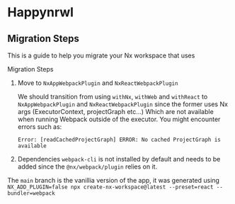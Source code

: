 # Happynrwl

## Migration Steps

This is a guide to help you migrate your Nx workspace that uses

Migration Steps

1. Move to `NxAppWebpackPlugin` and `NxReactWebpackPlugin`

    We should transition from using `withNx`, `withWeb` and `withReact` to `NxAppWebpackPlugin` and `NxReactWebpackPlugin` since the former uses Nx args (ExecutorContext, projectGraph etc...)
    Which are not available when running Webpack outside of the executor.
    You might encounter errors such as:

    ```shell
    Error: [readCachedProjectGraph] ERROR: No cached ProjectGraph is available
    ```

1. Dependencies
`webpack-cli` is not installed by default and needs to be added since the `@nx/webpack/plugin` relies on it.

The `main` branch is the vanillia version of the app, it was generated using `NX_ADD_PLUGIN=false npx create-nx-workspace@latest --preset=react --bundler=webpack`
